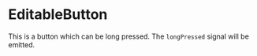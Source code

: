 # EditableButton

This is a button which can be long pressed.
The `longPressed` signal will be emitted.
